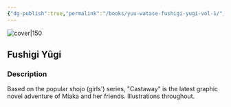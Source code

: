 ```yaml
---
{"dg-publish":true,"permalink":"/books/yuu-watase-fushigi-yugi-vol-1/","title":"\"Fushigi Yûgi\"","tags":["manga","Fantasy","romance"]}
---
```




![cover|150](http://books.google.com/books/content?id=6Mq9jp7DyOcC&printsec=frontcover&img=1&zoom=1&source=gbs_api)

## Fushigi Yûgi

### Description

Based on the popular shojo (girls') series, "Castaway" is the latest graphic novel adventure of Miaka and her friends. Illustrations throughout.
```